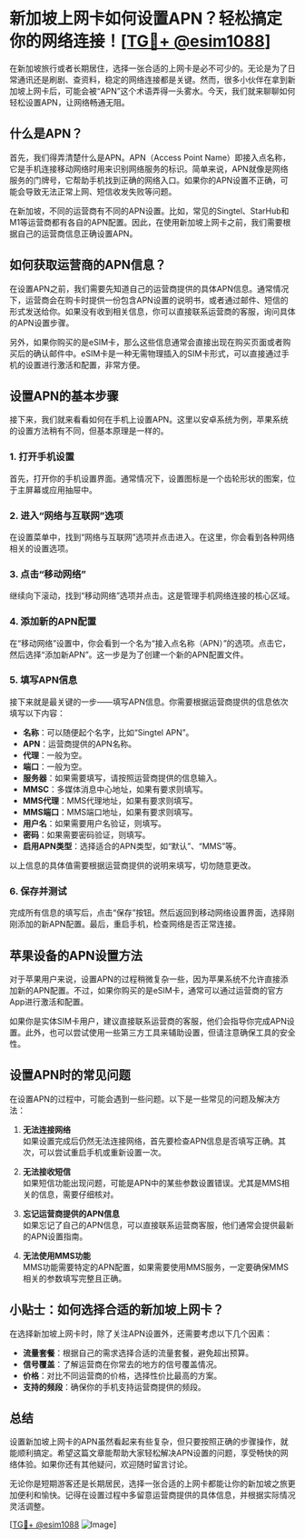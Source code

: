 # 新加坡上网卡如何设置APN？轻松搞定你的网络连接！[[TG💪+ @esim1088](https://t.me/s/esim1088)]

在新加坡旅行或者长期居住，选择一张合适的上网卡是必不可少的。无论是为了日常通讯还是刷剧、查资料，稳定的网络连接都是关键。然而，很多小伙伴在拿到新加坡上网卡后，可能会被“APN”这个术语弄得一头雾水。今天，我们就来聊聊如何轻松设置APN，让网络畅通无阻。

## 什么是APN？

首先，我们得弄清楚什么是APN。APN（Access Point Name）即接入点名称，它是手机连接移动网络时用来识别网络服务的标识。简单来说，APN就像是网络服务的门牌号，它帮助手机找到正确的网络入口。如果你的APN设置不正确，可能会导致无法正常上网、短信收发失败等问题。

在新加坡，不同的运营商有不同的APN设置。比如，常见的Singtel、StarHub和M1等运营商都有各自的APN配置。因此，在使用新加坡上网卡之前，我们需要根据自己的运营商信息正确设置APN。

## 如何获取运营商的APN信息？

在设置APN之前，我们需要先知道自己的运营商提供的具体APN信息。通常情况下，运营商会在购卡时提供一份包含APN设置的说明书，或者通过邮件、短信的形式发送给你。如果没有收到相关信息，你可以直接联系运营商的客服，询问具体的APN设置步骤。

另外，如果你购买的是eSIM卡，那么这些信息通常会直接出现在购买页面或者购买后的确认邮件中。eSIM卡是一种无需物理插入的SIM卡形式，可以直接通过手机的设置进行激活和配置，非常方便。

## 设置APN的基本步骤

接下来，我们就来看看如何在手机上设置APN。这里以安卓系统为例，苹果系统的设置方法稍有不同，但基本原理是一样的。

### 1. 打开手机设置

首先，打开你的手机设置界面。通常情况下，设置图标是一个齿轮形状的图案，位于主屏幕或应用抽屉中。

### 2. 进入“网络与互联网”选项

在设置菜单中，找到“网络与互联网”选项并点击进入。在这里，你会看到各种网络相关的设置选项。

### 3. 点击“移动网络”

继续向下滚动，找到“移动网络”选项并点击。这是管理手机网络连接的核心区域。

### 4. 添加新的APN配置

在“移动网络”设置中，你会看到一个名为“接入点名称（APN）”的选项。点击它，然后选择“添加新APN”。这一步是为了创建一个新的APN配置文件。

### 5. 填写APN信息

接下来就是最关键的一步——填写APN信息。你需要根据运营商提供的信息依次填写以下内容：

- **名称**：可以随便起个名字，比如“Singtel APN”。
- **APN**：运营商提供的APN名称。
- **代理**：一般为空。
- **端口**：一般为空。
- **服务器**：如果需要填写，请按照运营商提供的信息输入。
- **MMSC**：多媒体消息中心地址，如果有要求则填写。
- **MMS代理**：MMS代理地址，如果有要求则填写。
- **MMS端口**：MMS端口地址，如果有要求则填写。
- **用户名**：如果需要用户名验证，则填写。
- **密码**：如果需要密码验证，则填写。
- **启用APN类型**：选择适合的APN类型，如“默认”、“MMS”等。

以上信息的具体值需要根据运营商提供的说明来填写，切勿随意更改。

### 6. 保存并测试

完成所有信息的填写后，点击“保存”按钮。然后返回到移动网络设置界面，选择刚刚添加的新APN配置。最后，重启手机，检查网络是否正常连接。

## 苹果设备的APN设置方法

对于苹果用户来说，设置APN的过程稍微复杂一些，因为苹果系统不允许直接添加新的APN配置。不过，如果你购买的是eSIM卡，通常可以通过运营商的官方App进行激活和配置。

如果你是实体SIM卡用户，建议直接联系运营商的客服，他们会指导你完成APN设置。此外，也可以尝试使用一些第三方工具来辅助设置，但请注意确保工具的安全性。

## 设置APN时的常见问题

在设置APN的过程中，可能会遇到一些问题。以下是一些常见的问题及解决方法：

1. **无法连接网络**  
   如果设置完成后仍然无法连接网络，首先要检查APN信息是否填写正确。其次，可以尝试重启手机或重新设置一次。

2. **无法接收短信**  
   如果短信功能出现问题，可能是APN中的某些参数设置错误。尤其是MMS相关的信息，需要仔细核对。

3. **忘记运营商提供的APN信息**  
   如果忘记了自己的APN信息，可以直接联系运营商客服，他们通常会提供最新的APN设置指南。

4. **无法使用MMS功能**  
   MMS功能需要特定的APN配置，如果需要使用MMS服务，一定要确保MMS相关的参数填写完整且正确。

## 小贴士：如何选择合适的新加坡上网卡？

在选择新加坡上网卡时，除了关注APN设置外，还需要考虑以下几个因素：

- **流量套餐**：根据自己的需求选择合适的流量套餐，避免超出预算。
- **信号覆盖**：了解运营商在你常去的地方的信号覆盖情况。
- **价格**：对比不同运营商的价格，选择性价比最高的方案。
- **支持的频段**：确保你的手机支持运营商提供的频段。

## 总结

设置新加坡上网卡的APN虽然看起来有些复杂，但只要按照正确的步骤操作，就能顺利搞定。希望这篇文章能帮助大家轻松解决APN设置的问题，享受畅快的网络体验。如果你还有其他疑问，欢迎随时留言讨论。

无论你是短期游客还是长期居民，选择一张合适的上网卡都能让你的新加坡之旅更加便利和愉快。记得在设置过程中多留意运营商提供的具体信息，并根据实际情况灵活调整。

[[TG💪+ @esim1088](https://t.me/s/esim1088) ![Image](https://i.postimg.cc/4NQfJmqS/Snipaste-2025-05-13-00-14-12.png)]